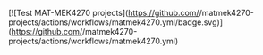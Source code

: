 [![Test MAT-MEK4270 projects](https://github.com/<your github username>/matmek4270-projects/actions/workflows/matmek4270.yml/badge.svg)](https://github.com/<your github username>/matmek4270-projects/actions/workflows/matmek4270.yml)

